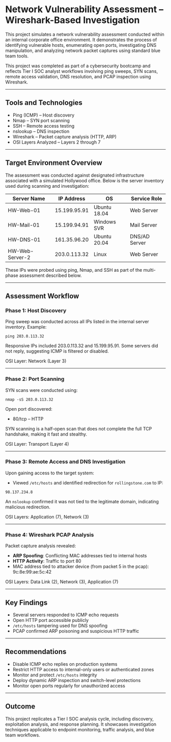 
# Network Vulnerability Assessment – Wireshark-Based Investigation

This project simulates a network vulnerability assessment conducted within an internal corporate office environment. It demonstrates the process of identifying vulnerable hosts, enumerating open ports, investigating DNS manipulation, and analyzing network packet captures using standard blue team tools.

This project was completed as part of a cybersecurity bootcamp and reflects Tier I SOC analyst workflows involving ping sweeps, SYN scans, remote access validation, DNS resolution, and PCAP inspection using Wireshark.

---

## Tools and Technologies

- Ping (ICMP) – Host discovery  
- Nmap – SYN port scanning  
- SSH – Remote access testing  
- nslookup – DNS inspection  
- Wireshark – Packet capture analysis (HTTP, ARP)  
- OSI Layers Analyzed – Layers 2 through 7  

---

## Target Environment Overview

The assessment was conducted against designated infrastructure associated with a simulated Hollywood office. Below is the server inventory used during scanning and investigation:

| Server Name              | IP Address     | OS           | Service Role     |
|--------------------------|----------------|--------------|------------------|
| HW-Web-01                | 15.199.95.91   | Ubuntu 18.04 | Web Server       |
| HW-Mail-01               | 15.199.94.91   | Windows SVR  | Mail Server      |
| HW-DNS-01                | 161.35.96.20   | Ubuntu 20.04 | DNS/AD Server    |
| HW-Web-Server-2          | 203.0.113.32   | Linux        | Web Server       |

These IPs were probed using ping, Nmap, and SSH as part of the multi-phase assessment described below.

---

## Assessment Workflow

### Phase 1: Host Discovery

Ping sweep was conducted across all IPs listed in the internal server inventory. Example:
```
ping 203.0.113.32
```
Responsive IPs included 203.0.113.32 and 15.199.95.91. Some servers did not reply, suggesting ICMP is filtered or disabled.

OSI Layer: Network (Layer 3)

---

### Phase 2: Port Scanning

SYN scans were conducted using:
```
nmap -sS 203.0.113.32
```

Open port discovered:
- 80/tcp – HTTP

SYN scanning is a half-open scan that does not complete the full TCP handshake, making it fast and stealthy.

OSI Layer: Transport (Layer 4)

---

### Phase 3: Remote Access and DNS Investigation

Upon gaining access to the target system:
- Viewed `/etc/hosts` and identified redirection for `rollingstone.com` to IP:
```
98.137.234.8
```

An `nslookup` confirmed it was not tied to the legitimate domain, indicating malicious redirection.

OSI Layers: Application (7), Network (3)

---

### Phase 4: Wireshark PCAP Analysis

Packet capture analysis revealed:
- **ARP Spoofing**: Conflicting MAC addresses tied to internal hosts
- **HTTP Activity**: Traffic to port 80
- MAC address tied to attacker device (from packet 5 in the pcap): 9c:8e:99:ae:5c:42

OSI Layers: Data Link (2), Network (3), Application (7)

---

## Key Findings

- Several servers responded to ICMP echo requests
- Open HTTP port accessible publicly
- `/etc/hosts` tampering used for DNS spoofing
- PCAP confirmed ARP poisoning and suspicious HTTP traffic

---

## Recommendations

- Disable ICMP echo replies on production systems
- Restrict HTTP access to internal-only users or authenticated zones
- Monitor and protect `/etc/hosts` integrity
- Deploy dynamic ARP inspection and switch-level protections
- Monitor open ports regularly for unauthorized access

---

## Outcome

This project replicates a Tier I SOC analysis cycle, including discovery, exploitation analysis, and response planning. It showcases investigation techniques applicable to endpoint monitoring, traffic analysis, and blue team workflows.
